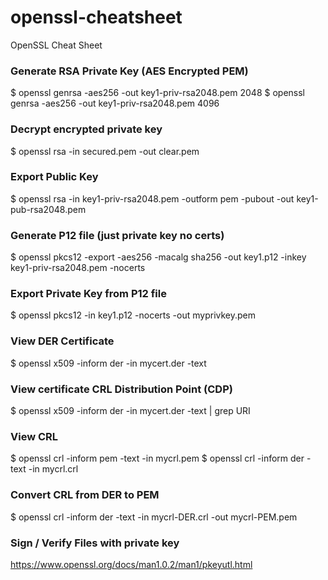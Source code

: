 # openssl-cheatsheet
OpenSSL Cheat Sheet


### Generate RSA Private Key (AES Encrypted PEM)
$ openssl genrsa -aes256 -out key1-priv-rsa2048.pem 2048
$ openssl genrsa -aes256 -out key1-priv-rsa2048.pem 4096

### Decrypt encrypted private key
$ openssl rsa -in secured.pem -out clear.pem


### Export Public Key
$ openssl rsa -in key1-priv-rsa2048.pem -outform pem -pubout -out key1-pub-rsa2048.pem 

### Generate P12 file (just private key no certs)
$ openssl pkcs12 -export -aes256 -macalg sha256 -out key1.p12 -inkey key1-priv-rsa2048.pem -nocerts 

### Export Private Key from P12 file
$ openssl pkcs12 -in key1.p12 -nocerts -out myprivkey.pem



### View DER Certificate
$ openssl x509 -inform der -in mycert.der -text 

### View certificate CRL Distribution Point (CDP)
$ openssl x509 -inform der -in mycert.der -text | grep URI 

### View CRL
$ openssl crl -inform pem -text -in mycrl.pem 
$ openssl crl -inform der -text -in mycrl.crl 

### Convert CRL from DER to PEM
$ openssl crl -inform der -text -in mycrl-DER.crl -out mycrl-PEM.pem

### Sign / Verify Files with private key
https://www.openssl.org/docs/man1.0.2/man1/pkeyutl.html


